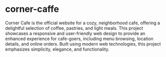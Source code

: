 # corner-caffe
Corner Cafe is the official website for a cozy, neighborhood cafe, offering a delightful selection of coffee, pastries, and light meals. This project showcases a responsive and user-friendly web design to provide an enhanced experience for cafe-goers, including menu browsing, location details, and online orders. Built using modern web technologies, this project emphasizes simplicity, elegance, and functionality.
